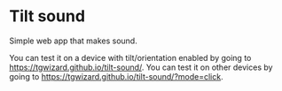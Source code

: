# Tilt sound

Simple web app that makes sound.

You can test it on a device with tilt/orientation enabled by going to https://tgwizard.github.io/tilt-sound/.
You can test it on other devices by going to https://tgwizard.github.io/tilt-sound/?mode=click.
